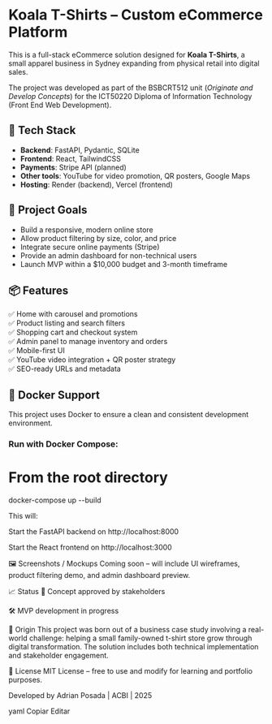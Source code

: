 # Koala T-Shirts – Custom eCommerce Platform

This is a full-stack eCommerce solution designed for **Koala T-Shirts**, a small apparel business in Sydney expanding from physical retail into digital sales.

The project was developed as part of the BSBCRT512 unit (*Originate and Develop Concepts*) for the ICT50220 Diploma of Information Technology (Front End Web Development).

## 🧩 Tech Stack

- **Backend**: FastAPI, Pydantic, SQLite
- **Frontend**: React, TailwindCSS
- **Payments**: Stripe API (planned)
- **Other tools**: YouTube for video promotion, QR posters, Google Maps
- **Hosting**: Render (backend), Vercel (frontend)

## 🎯 Project Goals

- Build a responsive, modern online store
- Allow product filtering by size, color, and price
- Integrate secure online payments (Stripe)
- Provide an admin dashboard for non-technical users
- Launch MVP within a $10,000 budget and 3-month timeframe

## 📦 Features

✅ Home with carousel and promotions  
✅ Product listing and search filters  
✅ Shopping cart and checkout system  
✅ Admin panel to manage inventory and orders  
✅ Mobile-first UI  
✅ YouTube video integration + QR poster strategy  
✅ SEO-ready URLs and metadata

## 🐳 Docker Support

This project uses Docker to ensure a clean and consistent development environment.

### Run with Docker Compose:

# From the root directory
docker-compose up --build

This will:

Start the FastAPI backend on http://localhost:8000

Start the React frontend on http://localhost:3000

🖼️ Screenshots / Mockups
Coming soon – will include UI wireframes, product filtering demo, and admin dashboard preview.

📈 Status
📍 Concept approved by stakeholders

🛠️ MVP development in progress

🧠 Origin
This project was born out of a business case study involving a real-world challenge: helping a small family-owned t-shirt store grow through digital transformation. The solution includes both technical implementation and stakeholder engagement.

📄 License
MIT License – free to use and modify for learning and portfolio purposes.

Developed by Adrian Posada | ACBI | 2025

yaml
Copiar
Editar

